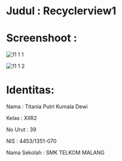 # Judul : Recyclerview1

# Screenshoot :

![11 1 1](https://cloud.githubusercontent.com/assets/22628088/20431646/b1ab52ec-adcd-11e6-9456-7077c9053c79.jpg)

![11 1 2](https://cloud.githubusercontent.com/assets/22628088/20431647/b1af121a-adcd-11e6-9290-f99ff4a43371.jpg)

# Identitas:

Nama : Titania Putri Kumala Dewi

Kelas : XIIR2

No Urut : 39

NIS : 4453/1351-070

Nama Sekolah : SMK TELKOM MALANG
